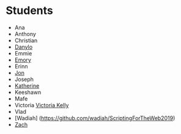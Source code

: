# Students

- Ana
- Anthony
- Christian
- [Danylo](https://danylokorotin.github.io/scripting_for_the_web/)
- Emmie
- [Emory](https://github.com/oceanhymn/EmoryClassAssignments)
- Erinn
- [Jon](https://github.com/jonsterncharles/scriptingfortheweb.git)
- Joseph
- [Katherine](https://github.com/klousell/SFTW)
- Keeshawn
- Mafe
- Victoria [Victoria Kelly](https://github.com/vkellyy/classAssignments)
- Vlad
- [Wadiah] (https://github.com/wadiah/ScriptingForTheWeb2019)
- [Zach](https://github.com/ZachGemo/ScriptingForTheWeb.git)
